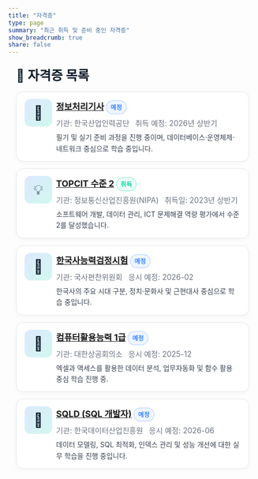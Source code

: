 ```yaml
---
title: "자격증"
type: page
summary: "최근 취득 및 준비 중인 자격증"
show_breadcrumb: true
share: false
---
```

<style>
/* ====== KJH Certs Page (scoped) ====== */
.kjh-certs{ 
  --navy:#0D1B2A; --ink:#1B263B; --muted:#6B7280; 
  --bg:#FFFFFF; --bg-alt:#F5F6F7; --line:#E5E7EB; 
  --brand:#3A86FF; --mint:#06D6A0;
  max-width: 920px; margin: 0 auto; padding: 0 1rem 2rem; 
}
.kjh-certs .page-subtitle{ 
  font-size: 1.6rem; font-weight: 700; color: var(--navy); 
  margin: 1.2rem 0 1rem; letter-spacing: .2px;
}

/* Card list */
.kjh-certs .cert-list{ display: grid; gap: 14px; }
.kjh-certs .cert-card{
  display: grid; grid-template-columns: 64px 1fr; align-items: start;
  background: var(--bg); border: 1px solid var(--line); border-radius: 14px;
  padding: 14px 16px; box-shadow: 0 2px 10px rgba(13,27,42,.04);
  transition: transform .18s ease, box-shadow .18s ease, border-color .18s ease;
}
.kjh-certs .cert-card:hover{ 
  transform: translateY(-2px);
  box-shadow: 0 10px 24px rgba(13,27,42,.08);
  border-color: rgba(58,134,255,.35);
}

/* Icon */
.kjh-certs .cert-icon{ 
  width: 56px; height: 56px; border-radius: 12px; 
  display: grid; place-items: center; font-size: 28px; 
  background: linear-gradient(135deg, rgba(58,134,255,.18), rgba(6,214,160,.18));
  color: var(--navy);
}

/* Body */
.kjh-certs .cert-body h3{ 
  margin: 2px 0 6px; font-size: 1.1rem; font-weight: 700; color: var(--ink);
}
.kjh-certs .cert-meta{ 
  display: flex; flex-wrap: wrap; gap: 8px 12px; margin: 0 0 8px; padding: 0; list-style: none;
}
.kjh-certs .cert-meta li{ color: var(--muted); font-size: .95rem; }
.kjh-certs .cert-desc{ color: #374151; line-height: 1.6; margin: 2px 0 0; }

/* Chips */
.kjh-certs .chip{ 
  display: inline-flex; align-items: center; gap: 6px; 
  font-size: .78rem; font-weight: 600; letter-spacing: .2px; 
  padding: 4px 8px; border-radius: 999px; border: 1px solid var(--line);
  background: var(--bg-alt); color: var(--navy);
}
.kjh-certs .chip.pending{ border-color: rgba(58,134,255,.35); color: var(--brand); background: rgba(58,134,255,.08); }
.kjh-certs .chip.done{ border-color: rgba(6,214,160,.45); color: var(--mint); background: rgba(6,214,160,.08); }

@media (max-width: 640px){
  .kjh-certs .cert-card{ grid-template-columns: 48px 1fr; padding: 12px 12px; }
  .kjh-certs .cert-icon{ width: 48px; height: 48px; font-size: 24px; }
}
</style>

<div class="kjh-certs">
  <h2 class="page-subtitle">🧾 자격증 목록</h2>

  <div class="cert-list">
    <article class="cert-card">
      <div class="cert-icon">🧠</div>
      <div class="cert-body">
        <h3><a href="https://www.q-net.or.kr/" target="_blank">정보처리기사</a> <span class="chip pending">예정</span></h3>
        <ul class="cert-meta">
          <li>기관: 한국산업인력공단</li>
          <li>취득 예정: 2026년 상반기</li>
        </ul>
        <p class="cert-desc">필기 및 실기 준비 과정을 진행 중이며, 데이터베이스·운영체제·네트워크 중심으로 학습 중입니다.</p>
      </div>
    </article>

<article class="cert-card">
      <div class="cert-icon">💡</div>
      <div class="cert-body">
        <h3><a href="https://www.topcit.or.kr/" target="_blank">TOPCIT 수준 2</a> <span class="chip done">취득</span></h3>
        <ul class="cert-meta">
          <li>기관: 정보통신산업진흥원(NIPA)</li>
          <li>취득일: 2023년 상반기</li>
        </ul>
        <p class="cert-desc">소프트웨어 개발, 데이터 관리, ICT 문제해결 역량 평가에서 수준 2를 달성했습니다.</p>
      </div>
    </article>

<article class="cert-card">
      <div class="cert-icon">📜</div>
      <div class="cert-body">
        <h3><a href="https://www.historyexam.go.kr/" target="_blank">한국사능력검정시험</a> <span class="chip pending">예정</span></h3>
        <ul class="cert-meta">
          <li>기관: 국사편찬위원회</li>
          <li>응시 예정: 2026-02</li>
        </ul>
        <p class="cert-desc">한국사의 주요 시대 구분, 정치·문화사 및 근현대사 중심으로 학습 중입니다.</p>
      </div>
    </article>

<article class="cert-card">
      <div class="cert-icon">🧾</div>
      <div class="cert-body">
        <h3><a href="https://license.korcham.net/" target="_blank">컴퓨터활용능력 1급</a> <span class="chip pending">예정</span></h3>
        <ul class="cert-meta">
          <li>기관: 대한상공회의소</li>
          <li>응시 예정: 2025-12</li>
        </ul>
        <p class="cert-desc">엑셀과 액세스를 활용한 데이터 분석, 업무자동화 및 함수 활용 중심 학습 진행 중.</p>
      </div>
    </article>

<article class="cert-card">
      <div class="cert-icon">💾</div>
      <div class="cert-body">
        <h3><a href="https://www.dataq.or.kr/" target="_blank">SQLD (SQL 개발자)</a> <span class="chip pending">예정</span></h3>
        <ul class="cert-meta">
          <li>기관: 한국데이터산업진흥원</li>
          <li>응시 예정: 2026-06</li>
        </ul>
        <p class="cert-desc">데이터 모델링, SQL 최적화, 인덱스 관리 및 성능 개선에 대한 실무 학습을 진행 중입니다.</p>
      </div>
    </article>
  </div>
</div>